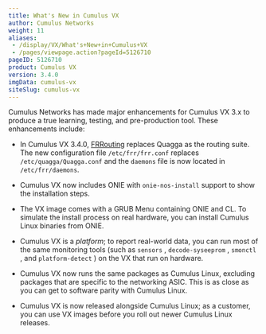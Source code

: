 ```yaml
---
title: What's New in Cumulus VX
author: Cumulus Networks
weight: 11
aliases:
 - /display/VX/What's+New+in+Cumulus+VX
 - /pages/viewpage.action?pageId=5126710
pageID: 5126710
product: Cumulus VX
version: 3.4.0
imgData: cumulus-vx
siteSlug: cumulus-vx
---
```

Cumulus Networks has made major enhancements for Cumulus VX 3.x to
produce a true learning, testing, and pre-production tool. These
enhancements include:

  - In Cumulus VX 3.4.0, [FRRouting](https://frrouting.org) replaces
    Quagga as the routing suite. The new configuration file
    `/etc/frr/frr.conf` replaces `/etc/quagga/Quagga.conf` and the
    `daemons` file is now located in `/etc/frr/daemons`.

  - Cumulus VX now includes ONIE with `onie-nos-install` support to show
    the installation steps.

  - <span style="color: #212121;"> The VX image comes with a GRUB Menu
    containing ONIE and CL. To simulate the install process on real
    hardware, you can install Cumulus Linux binaries from ONIE. </span>

  - <span style="color: #212121;"> Cumulus VX is a *platform*;
    <span style="color: #212121;"> to report real-world data, </span>
    you can run most of the same monitoring tools
    <span style="color: #212121;"> (such as </span> `sensors`
    <span style="color: #212121;"> , </span> `decode-syseeprom`
    <span style="color: #212121;"> , </span> `smonctl`
    <span style="color: #212121;"> , and </span> `platform-detect`
    <span style="color: #212121;"> ) </span> on the VX that run on
    hardware. </span>

  - <span style="color: #212121;"> Cumulus VX now runs the same packages
    as Cumulus Linux, excluding packages that are specific to the
    networking ASIC. This is as close as you can get to software parity
    with Cumulus Linux. </span>

  - <span style="color: #212121;"> <span style="color: #212121;">
    Cumulus VX is now released alongside Cumulus Linux; as a customer,
    you can use VX images before you roll out newer Cumulus Linux
    releases. </span> </span>
